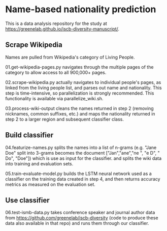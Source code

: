 # Name-based nationality prediction

This is a data analysis repository for the study at https://greenelab.github.io/iscb-diversity-manuscript/.

## Scrape Wikipedia

Names are pulled from Wikipedia's category of Living People. 

01.get-wikipedia-pages.py navigates through the multiple pages of the category to allow access to all 900,000+ pages.

02.scrape-wikipedia.py actually navigates to individual people's pages, as linked from the living people list, and parses out name and nationality. This step is time-intensive, so parallelization is strongly recommended. This functionality is available via parallelize_wiki.sh.

03.process-wiki-output cleans the names returned in step 2 (removing nicknames, common suffixes, etc.) and maps the nationality returned in step 2 to a larger region and subsequent classifier class.

## Build classifier

04.featurize-names.py splits the names into a list of n-grams (e.g. "Jane Doe" split into 3-grams becomes the document ["Jan","ane","ne ", "e D", " Do", "Doe"]) which is use as input for the classifier. and splits the wiki data into training and evaluation sets.

05.train-evaluate-model.py builds the LSTM neural network used as a classifier on the training data created in step 4, and then returns accuracy metrics as measured on the evaluation set.

## Use classifier

06.test-ismb-data.py takes conference speaker and journal author data from https://github.com/greenelab/iscb-diversity (code to produce these data also available in that repo) and runs them through our classifier.

